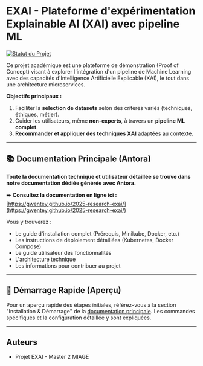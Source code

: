 # EXAI - Plateforme d'expérimentation Explainable AI (XAI) avec pipeline ML

[![Statut du Projet](https://img.shields.io/badge/statut-Proof%20of%20Concept%20(PoC)-blue)](https://github.com/votre-organisation/2025-research-exai) <!-- Optionnel: Mettez à jour le lien si public -->

Ce projet académique est une plateforme de démonstration (Proof of Concept) visant à explorer l'intégration d'un pipeline de Machine Learning avec des capacités d'Intelligence Artificielle Explicable (XAI), le tout dans une architecture microservices.

**Objectifs principaux :**
1.  Faciliter la **sélection de datasets** selon des critères variés (techniques, éthiques, métier).
2.  Guider les utilisateurs, même **non-experts**, à travers un **pipeline ML complet**.
3.  **Recommander et appliquer des techniques XAI** adaptées au contexte.

---

## 📚 Documentation Principale (Antora)

**Toute la documentation technique et utilisateur détaillée se trouve dans notre documentation dédiée générée avec Antora.**

➡️ **Consultez la documentation en ligne ici :** [https://gwentey.github.io/2025-research-exai/](https://gwentey.github.io/2025-research-exai/)

Vous y trouverez :
- Le guide d'installation complet (Prérequis, Minikube, Docker, etc.)
- Les instructions de déploiement détaillées (Kubernetes, Docker Compose)
- Le guide utilisateur des fonctionnalités
- L'architecture technique
- Les informations pour contribuer au projet

---

## 🚀 Démarrage Rapide (Aperçu)

Pour un aperçu rapide des étapes initiales, référez-vous à la section "Installation & Démarrage" de la [documentation principale](https://gwentey.github.io/2025-research-exai/EXAI/1.0/getting-started.html). Les commandes spécifiques et la configuration détaillée y sont expliquées.

---

## Auteurs

- Projet EXAI - Master 2 MIAGE
